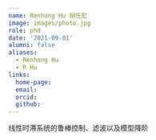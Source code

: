 ```yaml
---
name: Renhong Hu 胡任宏
image: images/photo.jpg
role: phd
date: '2021-09-01'
alumni: false
aliases:
  - Renhong Hu
  - R Hu
links:
  home-page: 
  email: 
  orcid: 
  github: 
---
```


线性时滞系统的鲁棒控制、滤波以及模型降阶